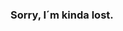 ### Sorry, I´m kinda lost.

<!--
**vikiteg/vikiteg** is a ✨ _special_ ✨ repository because its `README.md` (this file) appears on your GitHub profile.

-->
